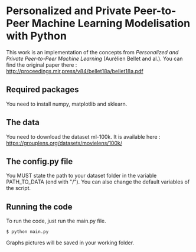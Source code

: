 # Personalized and Private Peer-to-Peer Machine Learning Modelisation with Python

This work is an implementation of the concepts from *Personalized and Private Peer-to-Peer Machine Learning* (Aurélien Bellet and al.). You can find the original paper there : http://proceedings.mlr.press/v84/bellet18a/bellet18a.pdf

## Required packages

You need to install numpy, matplotlib and sklearn.

## The data

You need to download the dataset ml-100k. It is available here : https://grouplens.org/datasets/movielens/100k/

## The config.py file

You MUST state the path to your dataset folder in the variable PATH_TO_DATA (end with "/"). You can also change the default variables of the script.

## Running the code

To run the code, just run the main.py file.

```
$ python main.py
```

Graphs pictures will be saved in your working folder.
